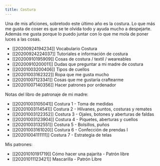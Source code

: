 ```yaml
---
title: Costura
---
```


Una de mis aficiones, sobretodo este último año es la costura. Lo que más me gusta de coser es que se te olvida todo y ayuda mucho a despejarte. Además me gusta porque lo puedo juntar con lo que me mola de poner luces a las cosas.

* [[20200924194234]] Vocabulario Costura
* [[20200924224037]] Tutoriales e información de costura
* [[20200910195909]] Cosas de costura / textil / weareables
* [[20200910200011]] Dudas que preguntar a mi madre de costura
* [[20201003200406]] Tipos de cuellos
* [[20201003162322]] Ropa que me gusta mucho
* [[20201007123341]] Cosas que me gustaría craftearme
* [[20201007140356]] Hacer patrones por ordenador


Notas del libro de patronaje de mi madre:
 * [[20201003105041]] Costura 1 - Toma de medidas
 * [[20201003114541]] Costura 2 - Hilvanes, puntos, costuras y remates
 * [[20201003122352]] Costura 3 - Ojales, botones y aberturas de faldas
 * [[20201003123904]] Costura 4 - Piquetes, aberturas y cuellos
 * [[20201003132551]] Costura 5 - Bolsillos, puños
 * [[20201003161020]] Costura 6 - Confección de prendas I
 * [[20201004111111]] Costura 7 - Estrategia de telas

Mis patrones:
* [[20201010191719]] Cómo hacer una pajarita - Patrón libre
* [[20201011123421]] Mascarilla - Patrón Libre
